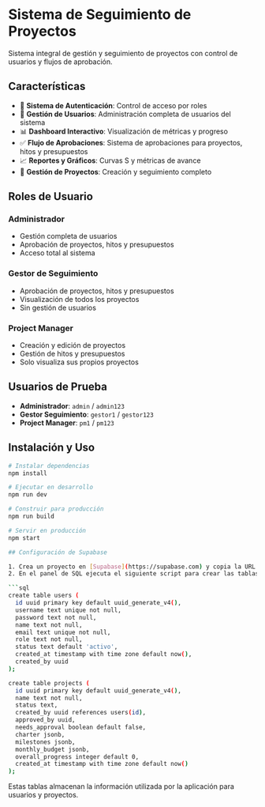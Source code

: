 # Sistema de Seguimiento de Proyectos

Sistema integral de gestión y seguimiento de proyectos con control de usuarios y flujos de aprobación.

## Características

- 🔐 **Sistema de Autenticación**: Control de acceso por roles
- 👥 **Gestión de Usuarios**: Administración completa de usuarios del sistema
- 📊 **Dashboard Interactivo**: Visualización de métricas y progreso
- ✅ **Flujo de Aprobaciones**: Sistema de aprobaciones para proyectos, hitos y presupuestos
- 📈 **Reportes y Gráficos**: Curvas S y métricas de avance
- 🎯 **Gestión de Proyectos**: Creación y seguimiento completo

## Roles de Usuario

### Administrador
- Gestión completa de usuarios
- Aprobación de proyectos, hitos y presupuestos
- Acceso total al sistema

### Gestor de Seguimiento
- Aprobación de proyectos, hitos y presupuestos
- Visualización de todos los proyectos
- Sin gestión de usuarios

### Project Manager
- Creación y edición de proyectos
- Gestión de hitos y presupuestos
- Solo visualiza sus propios proyectos

## Usuarios de Prueba

- **Administrador**: `admin` / `admin123`
- **Gestor Seguimiento**: `gestor1` / `gestor123`
- **Project Manager**: `pm1` / `pm123`

## Instalación y Uso

```bash
# Instalar dependencias
npm install

# Ejecutar en desarrollo
npm run dev

# Construir para producción
npm run build

# Servir en producción
npm start

## Configuración de Supabase

1. Crea un proyecto en [Supabase](https://supabase.com) y copia la URL y la clave anónima en `src/supabaseClient.js`.
2. En el panel de SQL ejecuta el siguiente script para crear las tablas básicas:

```sql
create table users (
  id uuid primary key default uuid_generate_v4(),
  username text unique not null,
  password text not null,
  name text not null,
  email text unique not null,
  role text not null,
  status text default 'activo',
  created_at timestamp with time zone default now(),
  created_by uuid
);

create table projects (
  id uuid primary key default uuid_generate_v4(),
  name text not null,
  status text,
  created_by uuid references users(id),
  approved_by uuid,
  needs_approval boolean default false,
  charter jsonb,
  milestones jsonb,
  monthly_budget jsonb,
  overall_progress integer default 0,
  created_at timestamp with time zone default now()
);
```

Estas tablas almacenan la información utilizada por la aplicación para usuarios y proyectos.
